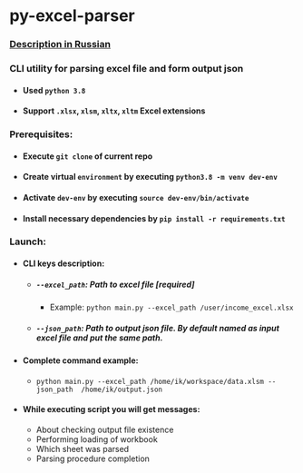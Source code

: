 # py-excel-parser

### [Description in Russian](./description_rus.md)
### CLI utility for parsing excel file and form output json
 - #### Used `python 3.8`
 - #### Support `.xlsx`, `xlsm`, `xltx`, `xltm` Excel extensions

### Prerequisites:
  - #### Execute `git clone` of current repo
  - #### Create virtual `environment` by executing `python3.8 -m venv dev-env`
  - #### Activate `dev-env` by executing `source dev-env/bin/activate`
  - #### Install necessary dependencies by `pip install -r requirements.txt`

### Launch:
  - #### CLI keys description:
    - ##### `--excel_path`: Path to excel file [required]
      - Example: `python main.py --excel_path /user/income_excel.xlsx`
    - ##### `--json_path`: Path to output json file. By default named as  input excel file and put the same path.

  - #### Complete command example:
    - `python main.py --excel_path /home/ik/workspace/data.xlsm --json_path  /home/ik/output.json`

  - #### While executing script you will get messages:
    - About checking output file existence
    - Performing loading of workbook
    - Which sheet was parsed
    - Parsing procedure completion
